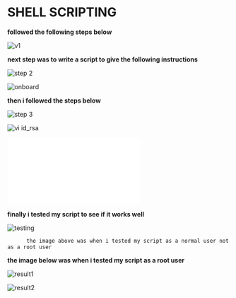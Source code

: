 # **SHELL SCRIPTING**

**followed the following steps below**

![v1](./images/vi%201.PNG)


**next step was to write a script to give the following instructions**

![step 2](./images/step%202.PNG)

![onboard](./images/onboard.PNG)

**then i followed the steps below**

![step 3](./images/step%203.PNG)

![vi id_rsa](./images/vi%20id_rsa.PNG)

![vi id_rsa.pub](./images/vi%20id_rsa.pub)


**finally i tested my script to see if it works well**

![testing](./images/testing.PNG)
      

          the image above was when i tested my script as a normal user not as a root user
 
 
 



**the image below was when i tested my script as a  root user**

![result1](./images/result1.PNG)

![result2](./images/result2.PNG)



